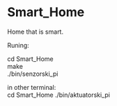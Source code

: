 # Smart_Home
Home that is smart.

Runing:

cd Smart_Home    
make    
./bin/senzorski_pi

in other terminal:    
cd Smart_Home
./bin/aktuatorski_pi
